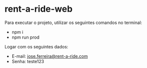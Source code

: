# rent-a-ride-web

Para executar o projeto, utilizar os seguintes comandos no terminal:

- npm i
- npm run prod

Logar com os seguintes dados: 

- E-mail: jose.ferreira@rent-a-ride.com
- Senha: teste123
